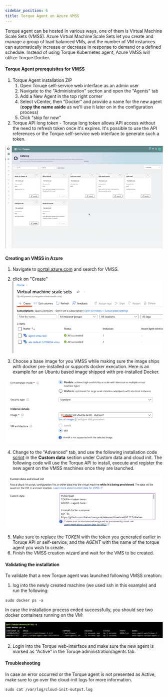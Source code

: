 ```yaml
---
sidebar_position: 6
title: Torque Agent on Azure VMSS
---
```


Torque agent can be hosted in various ways, one of them is Virtual Machine Scale Sets (VMSS). Azure Virtual Machine Scale Sets let you create and manage a group of load balanced VMs, and the number of VM instances can automatically increase or decrease in response to demand or a defined schedule. Instead of using Torque Kubernetes agent, Azure VMSS will utilize Torque Docker.

#### Torque Agent prerequisites for VMSS
1. Torque Agent installation ZIP
    1. Open Toruqe self-service web interface as an admin user
    1. Navigate to the "Administration" section and open the "Agents" tab
    2. Add a New Agent in the top right corner
    3. Select vCenter, then "Docker" and provide a name for the new agent (**copy the name aside** as we'll use it later on in the configuration process)
    4. Click "skip for now" 
2. Torque API long token - Toruqe long token allows API access without the need to refresh token once it's expires. It's possible to use the API references or the Torque self-service web interface  to generate such a token.

![Long token generation](/img/vmss-token.gif)

#### Creating an VMSS in Azure
1. Navigate to [portal.azure.com](https://portal.azure.com) and search for VMSS.
2. click on "Create"
![](/img/vmss-create.png)

3. Choose a base image for you VMSS while making sure the image ships with docker pre-installed or supports docker execution. Here is an example for an Ubuntu based image shipped with pre-installed Docker.

![](/img/vmss-image.png)

4. Change to the "Advanced" tab, and use the following installation code [script](https://raw.githubusercontent.com/QualiTorque/torque-agent-vmss/main/agent-install.sh) in the **Custom data** section under Custom data and cloud init. The following code will use the Torque API to install, execute and register the new agent on the VMSS machines once they are launched.

![](/img/vmss-customdata.png)

5. Make sure to replace the *TOKEN* with the token you generated earlier in Toruqe API or self-service, and the *AGENT* with the name of the torque agent you wish to create. 
6. Finish the VMSS creation wizard and wait for the VMS to be created.

#### Validating the installation
To validate that a new Torque agent was launched following VMSS creation:
1. log into the newly created machine (we used ssh in this example) and run the following:
```
sudo docker ps -a
```

In case the installation process ended successfully, you should see two docker containers running on the VM:

![](/img/vmss-containers.png)

2. Login into the Torque web-interface and make sure the new agent is marked as "Active" in the Toruqe administration/agents tab.

#### Troubleshooting
In case an error occurred or the Torque agent is not presented as Active, make sure to go over the cloud-init logs for more information.
```
sudo cat /var/log/cloud-init-output.log
```
